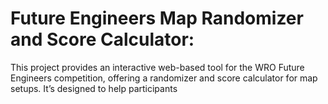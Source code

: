 # Future Engineers Map Randomizer and Score Calculator:

This project provides an interactive web-based tool for the WRO Future Engineers competition, offering a randomizer and score calculator for map setups. It’s designed to help participants
